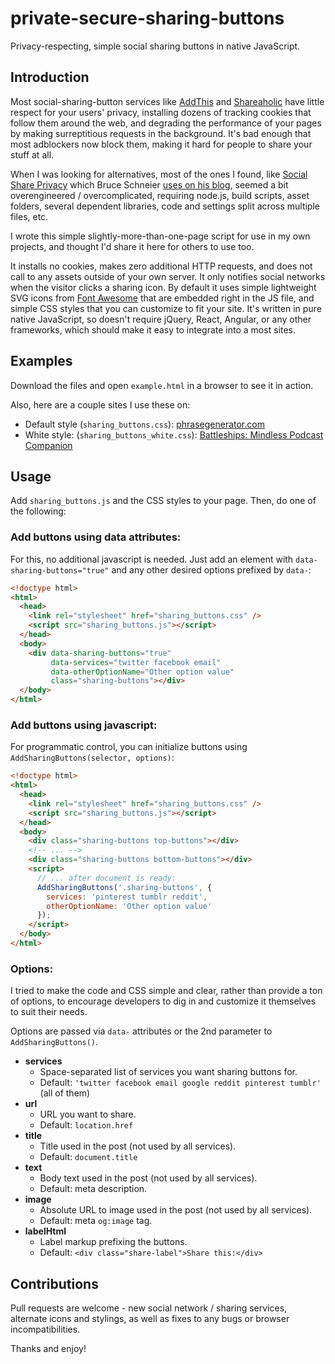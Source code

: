 # private-secure-sharing-buttons

Privacy-respecting, simple social sharing buttons in native JavaScript.

## Introduction

Most social-sharing-button services like [AddThis](https://addthis.com/) and [Shareaholic](https://shareaholic.com/) have little respect for your users' privacy, installing dozens of tracking cookies that follow them around the web, and degrading the performance of your pages by making surreptitious requests in the background. It's bad enough that most adblockers now block them, making it hard for people to share your stuff at all. 

When I was looking for alternatives, most of the ones I found, like [Social Share Privacy](https://github.com/panzi/SocialSharePrivacy) which Bruce Schneier [uses on his blog](https://www.schneier.com/blog/archives/2013/03/changes_to_the.html), seemed a bit overengineered / overcomplicated, requiring node.js, build scripts, asset folders, several dependent libraries, code and settings split across multiple files, etc. 

I wrote this simple slightly-more-than-one-page script for use in my own projects, and thought I'd share it here for others to use too. 

It installs no cookies, makes zero additional HTTP requests, and does not call to any assets outside of your own server. It only notifies social networks when the visitor clicks a sharing icon. By default it uses simple lightweight SVG icons from [Font Awesome](https://fontawesome.com) that are embedded right in the JS file, and simple CSS styles that you can customize to fit your site. It's written in pure native JavaScript, so doesn't require jQuery, React, Angular, or any other frameworks, which should make it easy to integrate into a most sites. 

## Examples

Download the files and open `example.html` in a browser to see it in action.

Also, here are a couple sites I use these on:

* Default style (`sharing_buttons.css`): [phrasegenerator.com](https://phrasegenerator.com/politics)
* White style: (`sharing_buttons_white.css`): [Battleships: Mindless Podcast Companion](https://lukerissacher.com/battleships)

## Usage

Add `sharing_buttons.js` and the CSS styles to your page. Then, do one of the following:

### Add buttons using data attributes: 

For this, no additional javascript is needed. Just add an element with `data-sharing-buttons="true"` and any other desired options prefixed by `data-`:

```html
<!doctype html>
<html>
  <head>
    <link rel="stylesheet" href="sharing_buttons.css" />
    <script src="sharing_buttons.js"></script>
  </head>
  <body>
    <div data-sharing-buttons="true" 
         data-services="twitter facebook email"
         data-otherOptionName="Other option value"
         class="sharing-buttons"></div>
  </body>
</html>
```

### Add buttons using javascript: 

For programmatic control, you can initialize buttons using `AddSharingButtons(selector, options)`:

```html
<!doctype html>
<html>
  <head>
    <link rel="stylesheet" href="sharing_buttons.css" />
    <script src="sharing_buttons.js"></script>
  </head>
  <body>
    <div class="sharing-buttons top-buttons"></div>
    <!-- ... -->
    <div class="sharing-buttons bottom-buttons"></div>
    <script>
      // ... after document is ready:
      AddSharingButtons('.sharing-buttons', { 
        services: 'pinterest tumblr reddit',
        otherOptionName: 'Other option value'
      });
    </script>
  </body>
</html>
```

### Options:

I tried to make the code and CSS simple and clear, rather than provide a ton of options, to encourage developers to dig in and customize it themselves to suit their needs.

Options are passed via `data-` attributes or the 2nd parameter to `AddSharingButtons()`.

* __services__
  * Space-separated list of services you want sharing buttons for. 
  * Default: `'twitter facebook email google reddit pinterest tumblr'` (all of them)
* __url__
  * URL you want to share. 
  * Default: `location.href`
* __title__
  * Title used in the post (not used by all services). 
  * Default: `document.title`
* __text__
  * Body text used in the post (not used by all services). 
  * Default: meta description.
* __image__
  * Absolute URL to image used in the post (not used by all services). 
  * Default: meta `og:image` tag.
* __labelHtml__
  * Label markup prefixing the buttons.
  * Default: `<div class="share-label">Share this:</div>`

## Contributions

Pull requests are welcome - new social network / sharing services, alternate icons and stylings, as well as fixes to any bugs or browser incompatibilities.

Thanks and enjoy!


